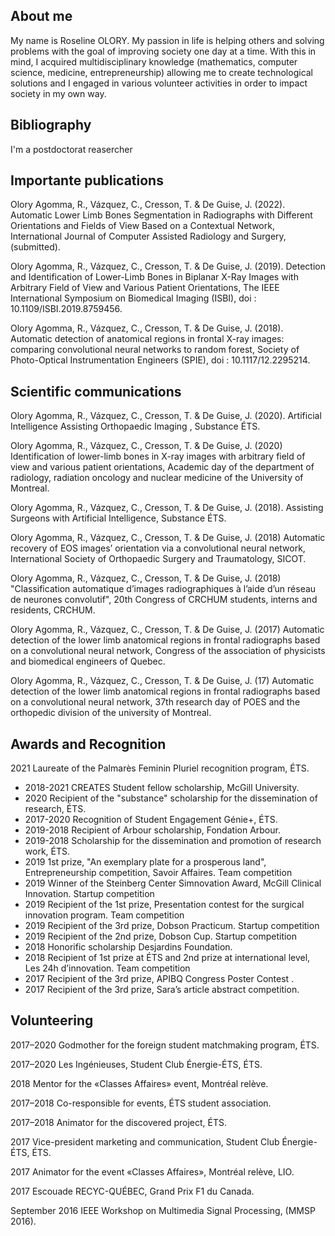 ## About me
My name is Roseline OLORY. My passion in life is helping others and solving problems with the goal of improving society one day at a time. With this in mind, I acquired multidisciplinary knowledge (mathematics, computer science, medicine, entrepreneurship) allowing me to create technological solutions and I engaged in various volunteer activities in order to impact society in my own way.

## Bibliography
I'm a postdoctorat reasercher



## Importante publications
Olory Agomma, R., Vázquez, C., Cresson, T. & De Guise, J. (2022). Automatic Lower Limb Bones Segmentation in Radiographs with Different Orientations and Fields of View Based on a Contextual Network, International Journal of Computer Assisted Radiology and Surgery, (submitted).

Olory Agomma, R., Vázquez, C., Cresson, T. & De Guise, J. (2019). Detection and Identification of Lower-Limb Bones in Biplanar X-Ray Images with Arbitrary Field of View and Various Patient Orientations, The IEEE International Symposium on Biomedical Imaging (ISBI), doi : 10.1109/ISBI.2019.8759456.

Olory Agomma, R., Vázquez, C., Cresson, T. & De Guise, J. (2018). Automatic detection of anatomical regions in frontal X-ray images: comparing convolutional neural networks to random forest, Society of Photo-Optical Instrumentation Engineers (SPIE), doi : 10.1117/12.2295214.

## Scientific communications
Olory Agomma, R., Vázquez, C., Cresson, T. & De Guise, J. (2020). Artificial Intelligence Assisting Orthopaedic Imaging , Substance ÉTS.

Olory Agomma, R., Vázquez, C., Cresson, T. & De Guise, J. (2020) Identification of lower-limb bones in X-ray images with arbitrary field of view and various patient orientations, Academic day of the department of radiology, radiation oncology and nuclear medicine of the University of Montreal.

Olory Agomma, R., Vázquez, C., Cresson, T. & De Guise, J. (2018). Assisting Surgeons with Artificial Intelligence, Substance ÉTS.

Olory Agomma, R., Vázquez, C., Cresson, T. & De Guise, J. (2018) Automatic recovery of EOS images’ orientation via a convolutional neural network, International Society of Orthopaedic Surgery and Traumatology, SICOT.

Olory Agomma, R., Vázquez, C., Cresson, T. & De Guise, J. (2018) "Classification automatique d’images radiographiques à l’aide d’un réseau de neurones convolutif", 20th Congress of CRCHUM students, interns and residents, CRCHUM.

Olory Agomma, R., Vázquez, C., Cresson, T. & De Guise, J. (2017) Automatic detection of the lower limb anatomical regions in frontal radiographs based on a convolutional neural network, Congress of the association of physicists and biomedical engineers of Quebec.

Olory Agomma, R., Vázquez, C., Cresson, T. & De Guise, J. (17) Automatic detection of the lower limb anatomical regions in frontal radiographs based on a convolutional neural network, 37th research day of POES and the orthopedic division of the university of Montreal.

## Awards and Recognition

 2021 Laureate of the Palmarès Feminin Pluriel recognition program, ÉTS.
- 2018-2021 CREATES Student fellow scholarship, McGill University.
- 2020 Recipient of the "substance" scholarship for the dissemination of research, ÉTS.
- 2017-2020 Recognition of Student Engagement Génie+, ÉTS.
- 2019-2018 Recipient of Arbour scholarship, Fondation Arbour.
- 2019-2018 Scholarship for the dissemination and promotion of research work, ÉTS.
- 2019 1st prize, "An exemplary plate for a prosperous land", Entrepreneurship competition, Savoir Affaires. Team competition
- 2019 Winner of the Steinberg Center Simnovation Award, McGill Clinical Innovation. Startup competition
- 2019 Recipient of the 1st prize, Presentation contest for the surgical innovation program. Team competition
- 2019 Recipient of the 3rd prize, Dobson Practicum. Startup competition
- 2019 Recipient of the 2nd prize, Dobson Cup. Startup competition
- 2018 Honorific scholarship Desjardins Foundation.
- 2018 Recipient of 1st prize at ÉTS and 2nd prize at international level, Les 24h d’innovation. Team competition
- 2017 Recipient of the 3rd prize, APIBQ Congress Poster Contest .
- 2017 Recipient of the 3rd prize, Sara’s article abstract competition.


## Volunteering

2017–2020 Godmother for the foreign student matchmaking program, ÉTS.

2017–2020 Les Ingénieuses, Student Club Énergie-ÉTS, ÉTS.

2018 Mentor for the «Classes Affaires» event, Montréal relève.

2017–2018 Co-responsible for events, ÉTS student association.

2017–2018 Animator for the discovered project, ÉTS.

2017 Vice-president marketing and communication, Student Club Énergie-ÉTS, ÉTS.

2017 Animator for the event «Classes Affaires», Montréal relève, LIO.

2017 Escouade RECYC-QUÉBEC, Grand Prix F1 du Canada.

September 2016 IEEE Workshop on Multimedia Signal Processing, (MMSP 2016).
